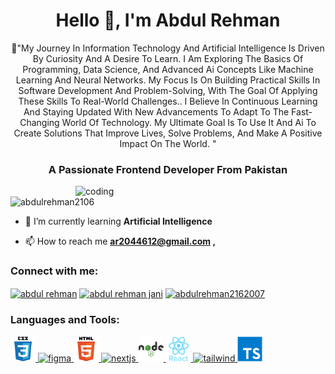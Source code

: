 <h1 align="center">Hello 👋, I'm Abdul Rehman</h1>
<p align="center">🚀"My Journey In Information Technology And Artificial Intelligence Is Driven By Curiosity And A Desire To Learn. I Am Exploring The Basics Of Programming, Data Science, And Advanced Ai Concepts Like Machine Learning And Neural Networks. My Focus Is On Building Practical Skills In Software Development And Problem-Solving, With The Goal Of Applying These Skills To Real-World Challenges.. I Believe In Continuous Learning And Staying Updated With New Advancements To Adapt To The Fast-Changing World Of Technology. My Ultimate Goal Is To Use It And Ai To Create Solutions That Improve Lives, Solve Problems, And Make A Positive Impact On The World. "</p>
<h3 align="center">A Passionate Frontend Developer From Pakistan</h3>

<img align="right" alt="coding" width="400" src="https://user-images.githubusercontent.com/55389276/140866485-8fb1c876-9a8f-4d6a-98dc-08c4981eaf70.gif">

<p align="left"> <img src="https://komarev.com/ghpvc/?username=abdulrehman2106&label=Profile%20views&color=0e75b6&style=flat" alt="abdulrehman2106" /> </p>

- 🌱 I’m currently learning **Artificial Intelligence**

- 📫 How to reach me **ar2044612@gmail.com ,**

<h3 align="left">Connect with me:</h3>
<p align="left">
<a href="https://linkedin.com/in/abdul rehman" target="blank"><img align="center" src="https://raw.githubusercontent.com/rahuldkjain/github-profile-readme-generator/master/src/images/icons/Social/linked-in-alt.svg" alt="abdul rehman" height="30" width="40" /></a>
<a href="https://fb.com/abdul rehman jani" target="blank"><img align="center" src="https://raw.githubusercontent.com/rahuldkjain/github-profile-readme-generator/master/src/images/icons/Social/facebook.svg" alt="abdul rehman jani" height="30" width="40" /></a>
<a href="https://instagram.com/abdulrehman2162007" target="blank"><img align="center" src="https://raw.githubusercontent.com/rahuldkjain/github-profile-readme-generator/master/src/images/icons/Social/instagram.svg" alt="abdulrehman2162007" height="30" width="40" /></a>
</p>

<h3 align="left">Languages and Tools:</h3>
<p align="left"> <a href="https://www.w3schools.com/css/" target="_blank" rel="noreferrer"> <img src="https://raw.githubusercontent.com/devicons/devicon/master/icons/css3/css3-original-wordmark.svg" alt="css3" width="40" height="40"/> </a> <a href="https://www.figma.com/" target="_blank" rel="noreferrer"> <img src="https://www.vectorlogo.zone/logos/figma/figma-icon.svg" alt="figma" width="40" height="40"/> </a> <a href="https://www.w3.org/html/" target="_blank" rel="noreferrer"> <img src="https://raw.githubusercontent.com/devicons/devicon/master/icons/html5/html5-original-wordmark.svg" alt="html5" width="40" height="40"/> </a> <a href="https://nextjs.org/" target="_blank" rel="noreferrer"> <img src="https://cdn.worldvectorlogo.com/logos/nextjs-2.svg" alt="nextjs" width="40" height="40"/> </a> <a href="https://nodejs.org" target="_blank" rel="noreferrer"> <img src="https://raw.githubusercontent.com/devicons/devicon/master/icons/nodejs/nodejs-original-wordmark.svg" alt="nodejs" width="40" height="40"/> </a> <a href="https://reactjs.org/" target="_blank" rel="noreferrer"> <img src="https://raw.githubusercontent.com/devicons/devicon/master/icons/react/react-original-wordmark.svg" alt="react" width="40" height="40"/> </a> <a href="https://tailwindcss.com/" target="_blank" rel="noreferrer"> <img src="https://www.vectorlogo.zone/logos/tailwindcss/tailwindcss-icon.svg" alt="tailwind" width="40" height="40"/> </a> <a href="https://www.typescriptlang.org/" target="_blank" rel="noreferrer"> <img src="https://raw.githubusercontent.com/devicons/devicon/master/icons/typescript/typescript-original.svg" alt="typescript" width="40" height="40"/> </a> </p>
